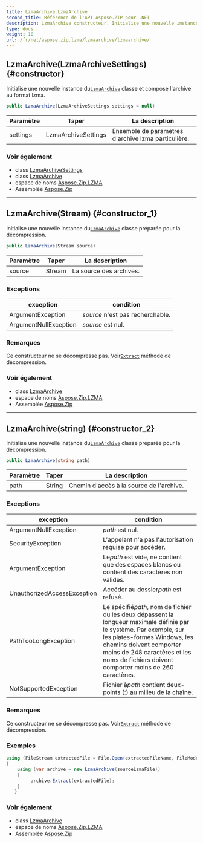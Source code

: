 ```yaml
---
title: LzmaArchive.LzmaArchive
second_title: Référence de l'API Aspose.ZIP pour .NET
description: LzmaArchive constructeur. Initialise une nouvelle instance duLzmaArchive classe et compose larchive au format lzma.
type: docs
weight: 10
url: /fr/net/aspose.zip.lzma/lzmaarchive/lzmaarchive/
---
```

## LzmaArchive(LzmaArchiveSettings) {#constructor}

Initialise une nouvelle instance du[`LzmaArchive`](../) classe et compose l'archive au format lzma.

```csharp
public LzmaArchive(LzmaArchiveSettings settings = null)
```

| Paramètre | Taper | La description |
| --- | --- | --- |
| settings | LzmaArchiveSettings | Ensemble de paramètres d'archive lzma particulière. |

### Voir également

* class [LzmaArchiveSettings](../../lzmaarchivesettings/)
* class [LzmaArchive](../)
* espace de noms [Aspose.Zip.LZMA](../../lzmaarchive/)
* Assemblée [Aspose.Zip](../../../)

---

## LzmaArchive(Stream) {#constructor_1}

Initialise une nouvelle instance du[`LzmaArchive`](../) classe préparée pour la décompression.

```csharp
public LzmaArchive(Stream source)
```

| Paramètre | Taper | La description |
| --- | --- | --- |
| source | Stream | La source des archives. |

### Exceptions

| exception | condition |
| --- | --- |
| ArgumentException | *source* n'est pas recherchable. |
| ArgumentNullException | *source* est nul. |

### Remarques

Ce constructeur ne se décompresse pas. Voir[`Extract`](../extract/) méthode de décompression.

### Voir également

* class [LzmaArchive](../)
* espace de noms [Aspose.Zip.LZMA](../../lzmaarchive/)
* Assemblée [Aspose.Zip](../../../)

---

## LzmaArchive(string) {#constructor_2}

Initialise une nouvelle instance du[`LzmaArchive`](../) classe préparée pour la décompression.

```csharp
public LzmaArchive(string path)
```

| Paramètre | Taper | La description |
| --- | --- | --- |
| path | String | Chemin d'accès à la source de l'archive. |

### Exceptions

| exception | condition |
| --- | --- |
| ArgumentNullException | *path* est nul. |
| SecurityException | L'appelant n'a pas l'autorisation requise pour accéder. |
| ArgumentException | Le*path* est vide, ne contient que des espaces blancs ou contient des caractères non valides. |
| UnauthorizedAccessException | Accéder au dossier*path* est refusé. |
| PathTooLongException | Le spécifié*path*, nom de fichier ou les deux dépassent la longueur maximale définie par le système. Par exemple, sur les plates-formes Windows, les chemins doivent comporter moins de 248 caractères et les noms de fichiers doivent comporter moins de 260 caractères. |
| NotSupportedException | Fichier à*path* contient deux-points (:) au milieu de la chaîne. |

### Remarques

Ce constructeur ne se décompresse pas. Voir[`Extract`](../extract/) méthode de décompression.

### Exemples

```csharp
using (FileStream extractedFile = File.Open(extractedFileName, FileMode.Create))
{
    using (var archive = new LzmaArchive(sourceLzmaFile))
    {
         archive.Extract(extractedFile);
    }
   }
```

### Voir également

* class [LzmaArchive](../)
* espace de noms [Aspose.Zip.LZMA](../../lzmaarchive/)
* Assemblée [Aspose.Zip](../../../)


